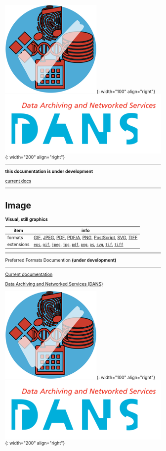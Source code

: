 ![img](../images/formats.png){: width="100" align="right"}
![img](../images/DANS.png){: width="200" align="right"}

---

**this documentation is under development**

[current docs]({{preferredFormats}})

---



# Image

**Visual, still graphics**

item | info
--- | ---
formats | [GIF](../fileFormats/gif.md), [JPEG](../fileFormats/jpeg.md), [PDF](../fileFormats/pdf.md), [PDF/A](../fileFormats/pdfa.md), [PNG](../fileFormats/png.md), [PostScript](../fileFormats/postscript.md), [SVG](../fileFormats/svg.md), [TIFF](../fileFormats/tiff.md)
extensions | [`eps`](../extensions/eps.md), [`gif`](../extensions/gif.md), [`jpeg`](../extensions/jpeg.md), [`jpg`](../extensions/jpg.md), [`pdf`](../extensions/pdf.md), [`png`](../extensions/png.md), [`ps`](../extensions/ps.md), [`svg`](../extensions/svg.md), [`tif`](../extensions/tif.md), [`tiff`](../extensions/tiff.md)




---

Preferred Formats Documention **(under development)**

---

[Current documentation]({{preferredFormats}})

[Data Archiving and Networked Services (DANS)]({{dans}})

![img](../images/formats.png){: width="100" align="right"}
![img](../images/DANS.png){: width="200" align="right"}

